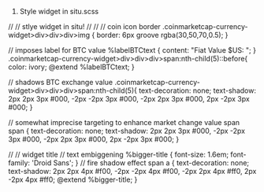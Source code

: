 1) Style widget in situ.scss

// // stlye widget in situ! // //
// coin icon border
.coinmarketcap-currency-widget>div>div>div>img {
    border: 6px groove rgba(30,50,70,0.5);
}

// imposes label for BTC value
%labelBTCtext {
    content: "Fiat Value $US: ";
}
.coinmarketcap-currency-widget>div>div>div>span:nth-child(5)::before{
    color: ivory;
    @extend %labelBTCtext;
}

// shadows BTC exchange value
.coinmarketcap-currency-widget>div>div>div>span:nth-child(5){
    text-decoration: none;
    text-shadow: 2px 2px 3px #000,
    -2px -2px 3px #000,
    -2px 2px 3px #000,
    2px -2px 3px #000;
}

// somewhat imprecise targeting to enhance market change value
span span {
    text-decoration: none;
    text-shadow: 2px 2px 3px #000,
    -2px -2px 3px #000,
    -2px 2px 3px #000,
    2px -2px 3px #000;
}

// // widget title
// text embiggening
%bigger-title {
    font-size: 1.6em;
    font-family: 'Droid Sans';
}
// fire shadow effect
span a {
    text-decoration: none;
    text-shadow: 2px 2px 4px #f00,
    -2px -2px 4px #f00,
    -2px 2px 4px #ff0,
    2px -2px 4px #ff0;
    @extend %bigger-title;
}
